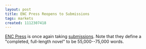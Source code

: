 ```yaml
---
layout: post
title: ENC Press Reopens to Submissions
tags: markets
created: 1112307418
---
```

[ENC Press](http://www.encpress.com/) is once again taking [submissions](http://www.encpress.com/submissions.html).  Note that they define a "completed, full-length novel" to be 55,000--75,000 words.
